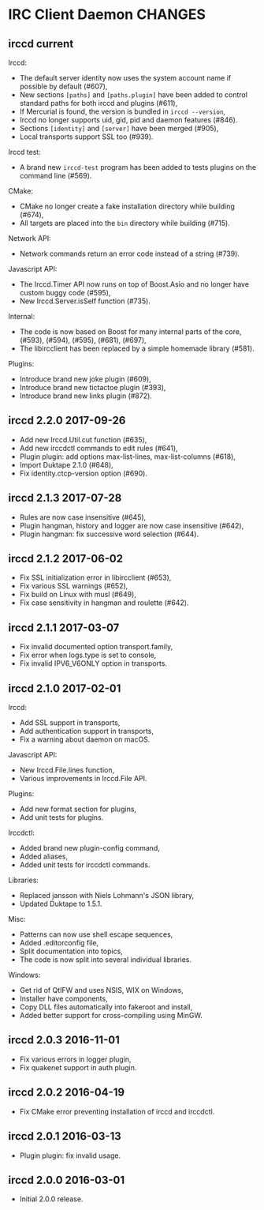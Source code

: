 IRC Client Daemon CHANGES
=========================

irccd current
----------------------

Irccd:

- The default server identity now uses the system account name if possible by
  default (#607),
- New sections `[paths]` and `[paths.plugin]` have been added to control
  standard paths for both irccd and plugins (#611),
- If Mercurial is found, the version is bundled in `irccd --version`,
- Irccd no longer supports uid, gid, pid and daemon features (#846).
- Sections `[identity]` and `[server]` have been merged (#905),
- Local transports support SSL too (#939).

Irccd test:

- A brand new `irccd-test` program has been added to tests plugins on the
  command line (#569).

CMake:

- CMake no longer create a fake installation directory while building (#674),
- All targets are placed into the `bin` directory while building (#715).

Network API:

- Network commands return an error code instead of a string (#739).

Javascript API:

- The Irccd.Timer API now runs on top of Boost.Asio and no longer have custom
  buggy code (#595),
- New Irccd.Server.isSelf function (#735).

Internal:

- The code is now based on Boost for many internal parts of the core, (#593),
  (#594), (#595), (#681), (#697),
- The libircclient has been replaced by a simple homemade library (#581).

Plugins:

- Introduce brand new joke plugin (#609),
- Introduce brand new tictactoe plugin (#393),
- Introduce brand new links plugin (#872).

irccd 2.2.0 2017-09-26
----------------------

- Add new Irccd.Util.cut function (#635),
- Add new irccdctl commands to edit rules (#641),
- Plugin plugin: add options max-list-lines, max-list-columns (#618),
- Import Duktape 2.1.0 (#648),
- Fix identity.ctcp-version option (#690).

irccd 2.1.3 2017-07-28
----------------------

- Rules are now case insensitive (#645),
- Plugin hangman, history and logger are now case insensitive (#642),
- Plugin hangman: fix successive word selection (#644).

irccd 2.1.2 2017-06-02
----------------------

- Fix SSL initialization error in libircclient (#653),
- Fix various SSL warnings (#652),
- Fix build on Linux with musl (#649),
- Fix case sensitivity in hangman and roulette (#642).

irccd 2.1.1 2017-03-07
----------------------

- Fix invalid documented option transport.family,
- Fix error when logs.type is set to console,
- Fix invalid IPV6\_V6ONLY option in transports.

irccd 2.1.0 2017-02-01
----------------------

Irccd:

- Add SSL support in transports,
- Add authentication support in transports,
- Fix a warning about daemon on macOS.

Javascript API:

- New Irccd.File.lines function,
- Various improvements in Irccd.File API.

Plugins:

- Add new format section for plugins,
- Add unit tests for plugins.

Irccdctl:

- Added brand new plugin-config command,
- Added aliases,
- Added unit tests for irccdctl commands.

Libraries:

- Replaced jansson with Niels Lohmann's JSON library,
- Updated Duktape to 1.5.1.

Misc:

- Patterns can now use shell escape sequences,
- Added .editorconfig file,
- Split documentation into topics,
- The code is now split into several individual libraries.

Windows:

- Get rid of QtIFW and uses NSIS, WIX on Windows,
- Installer have components,
- Copy DLL files automatically into fakeroot and install,
- Added better support for cross-compiling using MinGW.

irccd 2.0.3 2016-11-01
----------------------

- Fix various errors in logger plugin,
- Fix quakenet support in auth plugin.

irccd 2.0.2 2016-04-19
----------------------

- Fix CMake error preventing installation of irccd and irccdctl.

irccd 2.0.1 2016-03-13
----------------------

- Plugin plugin: fix invalid usage.

irccd 2.0.0 2016-03-01
----------------------

- Initial 2.0.0 release.
